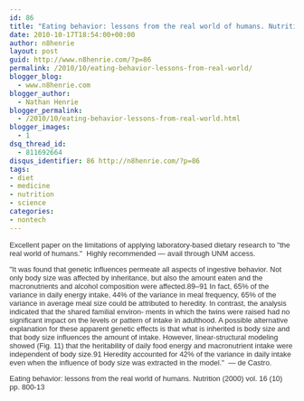 ```yaml
---
id: 86
title: "Eating behavior: lessons from the real world of humans. Nutrition (2000) vol. 16 (10) pp. 800-13"
date: 2010-10-17T18:54:00+00:00
author: n8henrie
layout: post
guid: http://www.n8henrie.com/?p=86
permalink: /2010/10/eating-behavior-lessons-from-real-world/
blogger_blog:
  - www.n8henrie.com
blogger_author:
  - Nathan Henrie
blogger_permalink:
  - /2010/10/eating-behavior-lessons-from-real-world.html
blogger_images:
  - 1
dsq_thread_id:
  - 811692664
disqus_identifier: 86 http://n8henrie.com/?p=86
tags:
- diet
- medicine
- nutrition
- science
categories:
- nontech
---
```

<div>
  <span style="font-family: lucida grande, tahoma, verdana, arial, sans-serif; font-size: 13px; color: rgb(51, 51, 51);">Excellent paper on the limitations of applying laboratory-based dietary research to "the real world of humans."  Highly recommended — avail through UNM access. 
  
  <p />
  "It was found that genetic influences permeate all aspects of ingestive behavior. Not only body size was affected by inheritance, but also the amount eaten and the macronutrients and alcohol composition were affected.89–91 In fact, 65% of the variance in daily energy intake, 44% of the variance in meal frequency, 65% of the variance in average meal size could be attributed to heredity. In contrast, the analysis indicated that the shared familial environ- ments in which the twins were raised had no significant impact on the levels or pattern of intake in adulthood. A possible alternative explanation for these apparent genetic effects is that what is inherited is body size and that body size influences the amount of intake. However, linear-structural modeling showed (Fig. 11) that the heritability of daily food energy and macronutrient intake were independent of body size.91 Heredity accounted for 42% of the variance in daily intake even when the influence of body size was extracted in the model."  — de Castro.  
  
  <p />
  Eating behavior: lessons from the real world of humans. Nutrition (2000) vol. 16 (10) pp. 800-13</span>
</div>

<div>
</div>